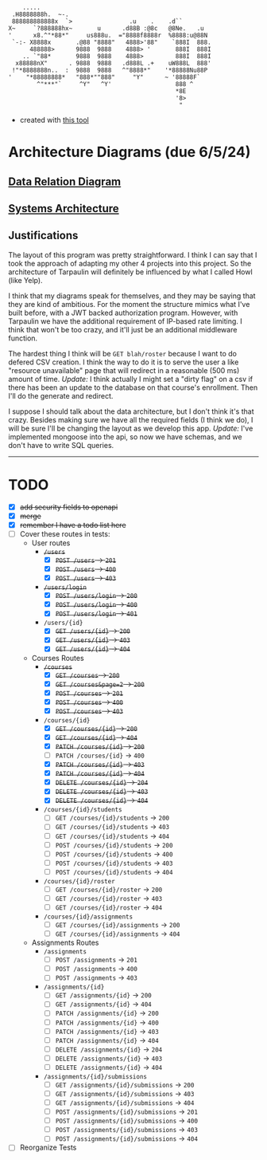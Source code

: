 ```
    .....
 .H8888888h.  ~-.
 888888888888x  `>                .u    .    .d``
X~     `?888888hx~       u      .d88B :@8c   @8Ne.   .u
'      x8.^"*88*"     us888u.  ="8888f8888r  %8888:u@88N
 `-:- X8888x       .@88 "8888"   4888>'88"    `888I  888.
      488888>      9888  9888    4888> '       888I  888I
    .. `"88*       9888  9888    4888>         888I  888I
  x88888nX"      . 9888  9888   .d888L .+    uW888L  888'
 !"*8888888n..  :  9888  9888   ^"8888*"    '*88888Nu88P
'    "*88888888*   "888*""888"     "Y"      ~ '88888F`
        ^"***"`     ^Y"   ^Y'                  888 ^
                                               *8E
                                               '8>
                                                "
```
- created with [this tool](https://manytools.org/hacker-tools/ascii-banner/)
# Architecture Diagrams (due 6/5/24)
## [Data Relation Diagram](api_data_relation.md)
## [Systems Architecture](api_arch_diagram.md)
## Justifications
The layout of this program was pretty straightforward. I think I can say that I took the approach of adapting my other 4 projects into this project. So the architecture of Tarpaulin will definitely be influenced by what I called Howl (like Yelp).

I think that my diagrams speak for themselves, and they may be saying that they are kind of ambitious. For the moment the structure mimics what I've built before, with a JWT backed authorization program. However, with Tarpaulin we have the additional requirement of IP-based rate limiting. I think that won't be too crazy, and it'll just be an additional middleware function.

The hardest thing I think will be `GET blah/roster` because I want to do defered CSV creation. I think the way to do it is to serve the user a like "resource unavailable" page that will redirect in a reasonable (500 ms) amount of time. 
_Update:_ I think actually I might set a "dirty flag" on a csv if there has been an update to the database on that course's enrollment. Then I'll do the generate and redirect.

I suppose I should talk about the data architecture, but I don't think it's that crazy. Besides making sure we have all the required fields (I think we do), I will be sure I'll be changing the layout as we develop this app. _Update:_ I've implemented mongoose into the api, so now we have schemas, and we don't have to write SQL queries.

---

# TODO
- [x] ~~add security fields to openapi~~
- [x] ~~merge~~
- [x] ~~remember I have a todo list here~~
- [ ] Cover these routes in tests:
  - User routes
    - ~~`/users`~~
      - [x] ~~`POST /users` &rarr; `201`~~
      - [x] ~~`POST /users` &rarr; `400`~~
      - [x] ~~`POST /users` &rarr; `403`~~
    - ~~`/users/login`~~
      - [x] ~~`POST /users/login` &rarr; `200`~~
      - [x] ~~`POST /users/login` &rarr; `400`~~
      - [x] ~~`POST /users/login` &rarr; `401`~~
    - `/users/{id}`
      - [x] ~~`GET /users/{id}` &rarr; `200`~~
      - [x] ~~`GET /users/{id}` &rarr; `403`~~
      - [x] ~~`GET /users/{id}` &rarr; `404`~~
  - Courses Routes
    - ~~`/courses`~~
      - [x] ~~`GET /courses` &rarr; `200`~~
      - [x] ~~`GET /courses&page=2` &rarr; `200`~~
      - [x] ~~`POST /courses` &rarr; `201`~~
      - [x] ~~`POST /courses` &rarr; `400`~~
      - [x] ~~`POST /courses` &rarr; `403`~~
    - `/courses/{id}`
      - [x] ~~`GET /courses/{id}` &rarr; `200`~~
      - [x] ~~`GET /courses/{id}` &rarr; `404`~~
      - [x] ~~`PATCH /courses/{id}` &rarr; `200`~~
      - [ ] `PATCH /courses/{id}` &rarr; `400`
      - [x] ~~`PATCH /courses/{id}` &rarr; `403`~~
      - [x] ~~`PATCH /courses/{id}` &rarr; `404`~~
      - [x] ~~`DELETE /courses/{id}` &rarr; `204`~~
      - [x] ~~`DELETE /courses/{id}` &rarr; `403`~~
      - [x] ~~`DELETE /courses/{id}` &rarr; `404`~~
    - `/courses/{id}/students`
      - [ ] `GET /courses/{id}/students` &rarr; `200`
      - [ ] `GET /courses/{id}/students` &rarr; `403`
      - [ ] `GET /courses/{id}/students` &rarr; `404`
      - [ ] `POST /courses/{id}/students` &rarr; `200`
      - [ ] `POST /courses/{id}/students` &rarr; `400`
      - [ ] `POST /courses/{id}/students` &rarr; `403`
      - [ ] `POST /courses/{id}/students` &rarr; `404`
    - `/courses/{id}/roster`
      - [ ] `GET /courses/{id}/roster` &rarr; `200`
      - [ ] `GET /courses/{id}/roster` &rarr; `403`
      - [ ] `GET /courses/{id}/roster` &rarr; `404`
    - `/courses/{id}/assignments`
      - [ ] `GET /courses/{id}/assignments` &rarr; `200`
      - [ ] `GET /courses/{id}/assignments` &rarr; `404`
  - Assignments Routes
    - `/assignments`
      - [ ] `POST /assignments` &rarr; `201`
      - [ ] `POST /assignments` &rarr; `400`
      - [ ] `POST /assignments` &rarr; `403`
    - `/assignments/{id}`
      - [ ] `GET /assignments/{id}` &rarr; `200`
      - [ ] `GET /assignments/{id}` &rarr; `404`
      - [ ] `PATCH /assignments/{id}` &rarr; `200`
      - [ ] `PATCH /assignments/{id}` &rarr; `400`
      - [ ] `PATCH /assignments/{id}` &rarr; `403`
      - [ ] `PATCH /assignments/{id}` &rarr; `404`
      - [ ] `DELETE /assignments/{id}` &rarr; `204`
      - [ ] `DELETE /assignments/{id}` &rarr; `403`
      - [ ] `DELETE /assignments/{id}` &rarr; `404`
    - `/assignments/{id}/submissions`
      - [ ] `GET /assignments/{id}/submissions` &rarr; `200`
      - [ ] `GET /assignments/{id}/submissions` &rarr; `403`
      - [ ] `GET /assignments/{id}/submissions` &rarr; `404`
      - [ ] `POST /assignments/{id}/submissions` &rarr; `201`
      - [ ] `POST /assignments/{id}/submissions` &rarr; `400`
      - [ ] `POST /assignments/{id}/submissions` &rarr; `403`
      - [ ] `POST /assignments/{id}/submissions` &rarr; `404`
- [ ] Reorganize Tests
